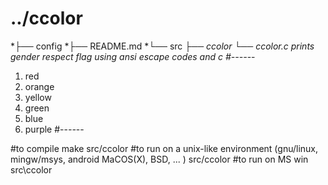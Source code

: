 # ../ccolor
*├── config
*├── README.md
*└── src
    *├── ccolor
    *└── ccolor.c prints gender respect flag using ansi escape codes and c
#--*--*--
1. red
2. orange
3. yellow
4. green
5. blue
6. purple
#--*--*--

#to compile
make src/ccolor
#to run on a unix-like environment (gnu/linux, mingw/msys, android MaCOS(X), BSD, ... )
src/ccolor
#to run on MS win
src\ccolor

